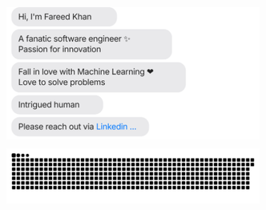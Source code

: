 [![](https://github.com/fareedqk/fareedqk/blob/dev/chat.svg)](https://www.linkedin.com/in/fareedcodes/) 



[![](https://github.com/fareedqk/fareedqk/blob/main/github-contribution-grid-snake)](https://www.linkedin.com/in/fareedcodes/)
